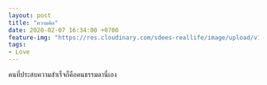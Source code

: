 ```yaml
---
layout: post
title: "ความคิด"
date: 2020-02-07 16:34:00 +0700
feature-img: "https://res.cloudinary.com/sdees-reallife/image/upload/v1555658919/sample_feature_img.png"
tags:
- Love
---
```

คนที่ประสบความสำเร็จก็คือคนธรรมดานี่เอง

<i class="fa fa-child" style="color:plum"></i>
